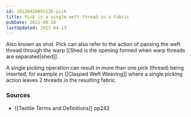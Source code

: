 ```yaml
---
id: 20220826055136-pick
title: Pick is a single weft thread in a fabric
pubDate: 2022-08-26
lastUpdated: 2023-04-13
---
```


Also known as shot. Pick can also refer to the action of passing the weft thread through the warp [[Shed is the opening formed when warp threads are separated|shed]].

A single picking operation can result in more than one pick (thread) being inserted, for example in [[Clasped Weft Weaving]] where a single picking action leaves 2 threads in the resulting fabric.

### Sources

- [[Textile Terms and Definitions]] pp242
